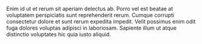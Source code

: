 Enim id ut et rerum sit aperiam delectus ab. Porro vel est beatae at voluptatem perspiciatis sunt reprehenderit rerum. Cumque corrupti consectetur dolore et sunt rerum expedita impedit. Velit possimus enim odit fuga dolores voluptas adipisci in laboriosam. Sapiente illum ut atque distinctio voluptates hic quia iusto aliquid.